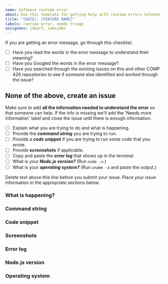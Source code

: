 ```yaml
---
name: Software runtime error
about: Use this template for getting help with runtime errors related to your assignments.
title: "[DATE]: [FEATURE NAME]"
labels: runtime error, needs triage
assignees: jdmar3, camsimba
---
```


If you are getting an error message, go through this checklist:

- [ ] Have you read the words in the error message to understand their meaning?
- [ ] Have you Googled the words in the error message?
- [ ] Have you searched through the existing issues on this and other COMP 426 repositories to see if someone else identified and worked through the issue?

None of the above, create an issue
------------------------------------------------------------------

Make sure to add **all the information needed to understand the error** so that someone can help. If the info is missing we'll add the 'Needs more information' label and close the issue until there is enough information.

- [ ] Explain what you are trying to do and what is happening. 
- [ ] Provide the **_command string_** you are trying to run.
- [ ] Provide a **_code snippet_** if you are trying to run some code that you wrote. 
- [ ] Provide **_screenshots_** if applicable.
- [ ] Copy and paste the **_error log_** that shows up in the terminal.
- [ ] What is your **_Node.js version?_** (Run `node -v`.)
- [ ] What is your **_operating system?_** (Run `uname -a` and paste the output.)

Delete text above this line before you submit your issue. Place your issue information in the appropriate sections below. 

### What is happening?



### Command string



### Code snippet



### Screenshots



### Error log



### Node.js version



### Operating system
